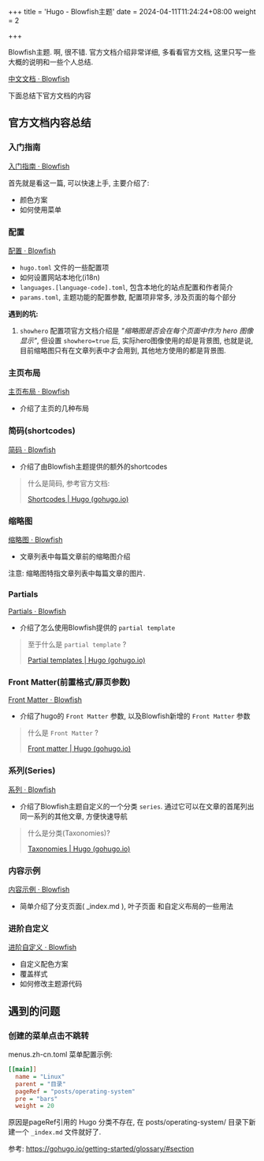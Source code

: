 +++
title = 'Hugo - Blowfish主题'
date = 2024-04-11T11:24:24+08:00
weight = 2

+++



Blowfish主题. 啊, 很不错. 官方文档介绍非常详细, 多看看官方文档, 这里只写一些大概的说明和一些个人总结.

[中文文档 · Blowfish](https://blowfish.page/zh-cn/docs/)



下面总结下官方文档的内容

## 官方文档内容总结

### 入门指南

[入门指南 · Blowfish](https://blowfish.page/zh-cn/docs/getting-started/)

首先就是看这一篇, 可以快速上手, 主要介绍了:

* 颜色方案
* 如何使用菜单

### 配置

[配置 · Blowfish](https://blowfish.page/zh-cn/docs/configuration/)

*  `hugo.toml` 文件的一些配置项
* 如何设置网站本地化(i18n)
* `languages.[language-code].toml`, 包含本地化的站点配置和作者简介
* `params.toml`, 主题功能的配置参数, 配置项非常多, 涉及页面的每个部分

**遇到的坑:**

1. `showhero` 配置项官方文档介绍是 *"缩略图是否会在每个页面中作为 hero 图像显示"*, 但设置 `showhero=true` 后, 实际hero图像使用的却是背景图, 也就是说, 目前缩略图只有在文章列表中才会用到, 其他地方使用的都是背景图.

### 主页布局

[主页布局 · Blowfish](https://blowfish.page/zh-cn/docs/homepage-layout/)

* 介绍了主页的几种布局



### 简码(shortcodes)

[简码 · Blowfish](https://blowfish.page/zh-cn/docs/shortcodes/)

* 介绍了由Blowfish主题提供的额外的shortcodes

> 什么是简码, 参考官方文档:
>
> [Shortcodes | Hugo (gohugo.io)](https://gohugo.io/content-management/shortcodes/)

### 缩略图

[缩略图 · Blowfish](https://blowfish.page/zh-cn/docs/thumbnails/)

* 文章列表中每篇文章前的缩略图介绍

注意: 缩略图特指文章列表中每篇文章的图片.

### Partials

[Partials · Blowfish](https://blowfish.page/zh-cn/docs/partials/)

* 介绍了怎么使用Blowfish提供的 `partial template`

> 至于什么是 `partial template` ?
>
> [Partial templates | Hugo (gohugo.io)](https://gohugo.io/templates/partials/)

### Front Matter(前置格式/扉页参数)

[Front Matter · Blowfish](https://blowfish.page/zh-cn/docs/front-matter/)

* 介绍了hugo的 `Front Matter` 参数, 以及Blowfish新增的 `Front Matter` 参数

> 什么是 `Front Matter` ?
>
> [Front matter | Hugo (gohugo.io)](https://gohugo.io/content-management/front-matter/)



### 系列(Series)

[系列 · Blowfish](https://blowfish.page/zh-cn/docs/series/)

* 介绍了Blowfish主题自定义的一个分类 `series`. 通过它可以在文章的首尾列出同一系列的其他文章, 方便快速导航



> 什么是分类(Taxonomies)?
>
> [Taxonomies | Hugo (gohugo.io)](https://gohugo.io/content-management/taxonomies/)

### 内容示例

[内容示例 · Blowfish](https://blowfish.page/zh-cn/docs/content-examples/)

* 简单介绍了分支页面( _index.md ), 叶子页面 和自定义布局的一些用法



### 进阶自定义

[进阶自定义 · Blowfish](https://blowfish.page/zh-cn/docs/advanced-customisation/)

* 自定义配色方案
* 覆盖样式
* 如何修改主题源代码



## 遇到的问题

### 创建的菜单点击不跳转

menus.zh-cn.toml 菜单配置示例:

``` ini
[[main]]
  name = "Linux"
  parent = "目录"
  pageRef = "posts/operating-system"
  pre = "bars"
  weight = 20
```

原因是pageRef引用的 Hugo 分类不存在,  在 posts/operating-system/ 目录下新建一个 `_index.md` 文件就好了.

参考: https://gohugo.io/getting-started/glossary/#section
